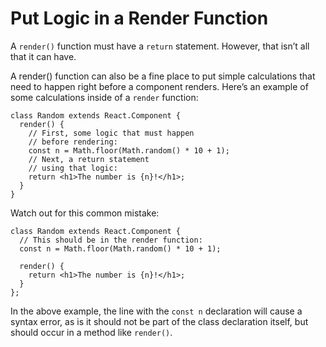 # Put Logic in a Render Function

A `render()` function must have a `return` statement. However, that isn’t all that it can have.

A render() function can also be a fine place to put simple calculations that need to happen right before a component renders. Here’s an example of some calculations inside of a `render` function:

```
class Random extends React.Component {
  render() {
    // First, some logic that must happen
    // before rendering:
    const n = Math.floor(Math.random() * 10 + 1);
    // Next, a return statement
    // using that logic:
    return <h1>The number is {n}!</h1>;
  }
}
```

Watch out for this common mistake:

```
class Random extends React.Component {
  // This should be in the render function:
  const n = Math.floor(Math.random() * 10 + 1);

  render() {
    return <h1>The number is {n}!</h1>;
  }
};
```

In the above example, the line with the `const n` declaration will cause a syntax error, as is it should not be part of the class declaration itself, but should occur in a method like `render()`.